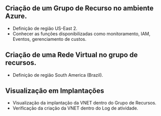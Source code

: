 ## Criação de um Grupo de Recurso no ambiente Azure.
- Definição de região US-East 2.
- Conhecer as funções disponibilizadas como monitoramento, IAM, Eventos, gerenciamento de custos.
## Criação de uma Rede Virtual no grupo de recursos.
- Definição de região South America (Brazil).
## Visualização em Implantações
- Visualização da implantação da VNET dentro do Grupo de Recursos.
- Verificação da criação da VNET dentro do Log de atividade.
